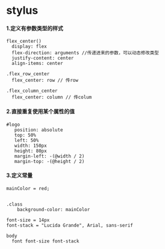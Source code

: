 # stylus
#### 1.定义有参数类型的样式
```stylus
flex_center()
  display: flex
  flex-direction: arguments //传递进来的参数，可以动态修改类型
  justify-content: center
  align-items: center

.flex_row_center
  flex_center: row // 传row

.flex_column_center
  flex_center: column // 传colum
```

#### 2.直接重复使用某个属性的值

```stylus
#logo
   position: absolute
   top: 50%
   left: 50%
   width: 150px
   height: 80px
   margin-left: -(@width / 2)
   margin-top: -(@height / 2)
```

#### 3.定义常量

```stylus
mainColor = red;


.class
	background-color: mainColor
  
font-size = 14px
font-stack = "Lucida Grande", Arial, sans-serif

body
  font font-size font-stack
```

